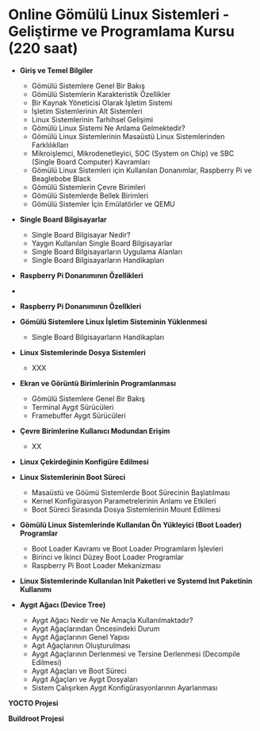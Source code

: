 # Online Gömülü Linux Sistemleri - Geliştirme ve Programlama Kursu (220 saat)

* __Giriş ve Temel Bilgiler__

   * Gömülü Sistemlere Genel Bir Bakış
   * Gömülü Sistemlerin Karakteristik Özellikler  
   * Bir Kaynak Yöneticisi Olarak İşletim Sistemi
   * İşletim Sistemlerinin Alt Sistemleri
   * Linux Sistemlerinin Tarhihsel Gelişimi
   * Gömülü Linux Sistemi Ne Anlama Gelmektedir?
   * Gömülü Linux Sistemlerinin Masaüstü Linux Sistemlerinden Farklılıklları
   * Mikroişlemci, Mikrodenetleyici, SOC (System on Chip) ve SBC (Single Board Computer) Kavramları
   * Gömülü Linux Sistemleri için Kullanılan Donanımlar, Raspberry Pi ve Beaglebobe Black 
   * Gömülü Sistemlerin Çevre Birimleri
   * Gömülü Sistemlerde Bellek Birimleri
   * Gömülü Sistemler İçin Emülatörler ve QEMU

* __Single Board Bilgisayarlar__

    * Single Board Bilgisayar Nedir?
    * Yaygın Kullanılan Single Board Bilgisayarlar
    * Single Board Bilgisayarların Uygulama Alanları
    * Single Board Bilgisayarların Handikapları

* __Raspberry Pi Donanımının Özellikleri__
* 
* __Raspberry Pi Donanımının Özellkleri__

* __Gömülü Sistemlere Linux İşletim Sisteminin Yüklenmesi__

    * Single Board Bilgisayarların Handikapları  

* __Linux Sistemlerinde Dosya Sistemleri__

    * XXX

* __Ekran ve Görüntü Birimlerinin Programlanması__
   * Gömülü Sistemlere Genel Bir Bakış
   * Terminal Aygıt Sürücüleri
   * Framebuffer Aygıt Sürücüleri
      
  
* __Çevre Birimlerine Kullanıcı Modundan Erişim__
  
   * XX

* __Linux Çekirdeğinin Konfigüre Edilmesi__

* __Linux Sistemlerinin Boot Süreci__
  
  * Masaüstü ve Göümü Sistemlerde Boot Sürecinin Başlatılması
  * Kernel Konfigürasyon Parametrelerinin Anlamı ve Etkileri
  * Boot Süreci Sırasında Dosya Sistemlerinin Mount Edilmesi

* __Gömülü Linux Sistemlerinde Kullanılan Ön Yükleyici (Boot Loader) Programlar__

  * Boot Loader Kavramı ve Boot Loader Programların İşlevleri
  * Birinci ve İkinci Düzey Boot Loader Programlar
  * Raspberry Pi Boot Loader Mekanizması
 
* __Linux Sistemlerinde Kullanılan Init Paketleri ve Systemd Inıt Paketinin Kullanımı__

* __Aygıt Ağacı (Device Tree)__
     * Aygıt Ağacı Nedir ve Ne Amaçla Kullanılmaktadır?
     * Aygıt Ağaçlarından Öncesindeki Durum 
     * Aygıt Ağaçlarının Genel Yapısı
     * Agıt Ağaçlarının Oluşturulması
     * Aygıt Ağaçlarının Derlenmesi ve Tersine Derlenmesi (Decompile Edilmesi)
     * Aygıt Ağaçları ve Boot Süreci
     * Aygıt Ağaçları ve Aygıt Dosyaları
     * Sistem Çalışırken Aygıt Konfigürasyonlarının Ayarlanması
  
__YOCTO Projesi__
   
__Buildroot Projesi__
